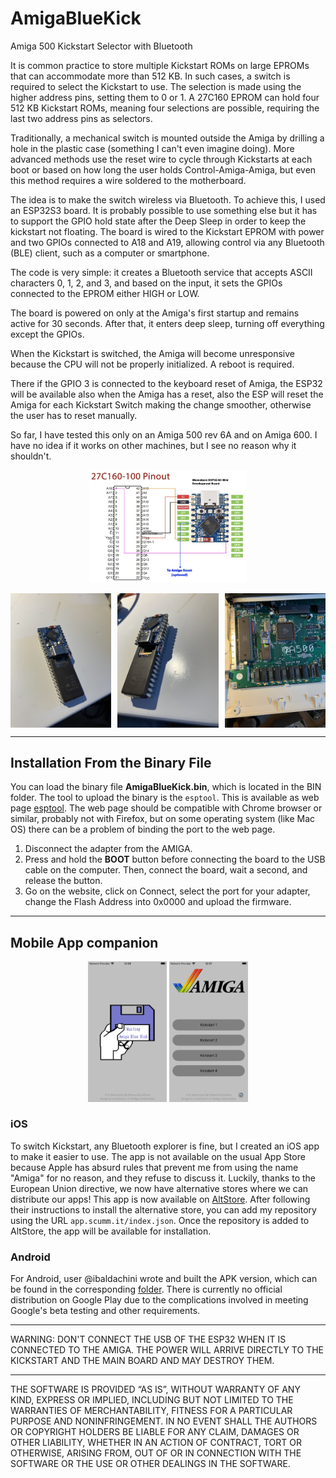 # AmigaBlueKick

Amiga 500 Kickstart Selector with Bluetooth

It is common practice to store multiple Kickstart ROMs on large EPROMs that can accommodate more than 512 KB. In such cases, a switch is required to select the Kickstart to use. The selection is made using the higher address pins, setting them to 0 or 1. A 27C160 EPROM can hold four 512 KB Kickstart ROMs, meaning four selections are possible, requiring the last two address pins as selectors.

Traditionally, a mechanical switch is mounted outside the Amiga by drilling a hole in the plastic case (something I can't even imagine doing). More advanced methods use the reset wire to cycle through Kickstarts at each boot or based on how long the user holds Control-Amiga-Amiga, but even this method requires a wire soldered to the motherboard.

The idea is to make the switch wireless via Bluetooth. To achieve this, I used an ESP32S3 board. It is probably possible to use something else but it has to support the GPIO hold state after the Deep Sleep in order to keep the kickstart not floating. The board is wired to the Kickstart EPROM with power and two GPIOs connected to A18 and A19, allowing control via any Bluetooth (BLE) client, such as a computer or smartphone.

The code is very simple: it creates a Bluetooth service that accepts ASCII characters 0, 1, 2, and 3, and based on the input, it sets the GPIOs connected to the EPROM either HIGH or LOW.

The board is powered on only at the Amiga's first startup and remains active for 30 seconds. After that, it enters deep sleep, turning off everything except the GPIOs.

When the Kickstart is switched, the Amiga will become unresponsive because the CPU will not be properly initialized. A reboot is required.

There if the GPIO 3 is connected to the keyboard reset of Amiga, the ESP32 will be available also when the Amiga has a reset, also the ESP will reset the Amiga for each Kickstart Switch making the change smoother, otherwise the user has to reset manually.

So far, I have tested this only on an Amiga 500 rev 6A and on Amiga 600. I have no idea if it works on other machines, but I see no reason why it shouldn't.


<p align="center">
  <img src="https://github.com/emanuelelaface/AmigaBlueKick/blob/main/images/wiring.jpg" alt="Schematic" style="width: 50%;">
</p>
<div style="display: flex; justify-content: space-between;">
  <img src="https://github.com/emanuelelaface/AmigaBlueKick/blob/main/images/IMG_9770.JPG" alt="Image1" style="width: 32%;">
  <img src="https://github.com/emanuelelaface/AmigaBlueKick/blob/main/images/IMG_9771.JPG" alt="Image2" style="width: 32%;">
  <img src="https://github.com/emanuelelaface/AmigaBlueKick/blob/main/images/IMG_9772.JPG" alt="Image3" style="width: 32%;">
</div>

---

## Installation From the Binary File

You can load the binary file **AmigaBlueKick.bin**, which is located in the BIN folder.
The tool to upload the binary is the `esptool`. This is available as web page [esptool](https://espressif.github.io/esptool-js/). The web page should be compatible with Chrome browser or similar, probably not with Firefox, but on some operating system (like Mac OS) there can be a problem of binding the port to the web page.

1. Disconnect the adapter from the AMIGA.
2. Press and hold the **BOOT** button before connecting the board to the USB cable on the computer. Then, connect the board, wait a second, and release the button.
3. Go on the website, click on Connect, select the port for your adapter, change the Flash Address into 0x0000 and upload the firmware.

---

## Mobile App companion

<p align="center">
  <img src="https://github.com/emanuelelaface/AmigaBlueKick/blob/main/images/iOS1.png" alt="iOS Image1" style="width: 25%;">
  <img src="https://github.com/emanuelelaface/AmigaBlueKick/blob/main/images/iOS2.png" alt="iOS Image2" style="width: 25%;">
</p>

### iOS
To switch Kickstart, any Bluetooth explorer is fine, but I created an iOS app to make it easier to use.
The app is not available on the usual App Store because Apple has absurd rules that prevent me from using the name "Amiga" for no reason, and they refuse to discuss it.
Luckily, thanks to the European Union directive, we now have alternative stores where we can distribute our apps!
This app is now available on [AltStore](https://altstore.io/). After following their instructions to install the alternative store, you can add my repository using the URL `app.scumm.it/index.json`. Once the repository is added to AltStore, the app will be available for installation.

### Android
For Android, user @ibaldachini wrote and built the APK version, which can be found in the corresponding [folder](https://github.com/emanuelelaface/AmigaBlueKick/tree/main/android/AmigaBlueKick/app/release). There is currently no official distribution on Google Play due to the complications involved in meeting Google's beta testing and other requirements.

---

WARNING: DON'T CONNECT THE USB OF THE ESP32 WHEN IT IS CONNECTED TO THE AMIGA.
THE POWER WILL ARRIVE DIRECTLY TO THE KICKSTART AND THE MAIN BOARD AND MAY DESTROY THEM.

---

THE SOFTWARE IS PROVIDED “AS IS”, WITHOUT WARRANTY OF ANY KIND, EXPRESS OR IMPLIED,
INCLUDING BUT NOT LIMITED TO THE WARRANTIES OF MERCHANTABILITY, FITNESS FOR A PARTICULAR
PURPOSE AND NONINFRINGEMENT. IN NO EVENT SHALL THE AUTHORS OR COPYRIGHT HOLDERS BE LIABLE
FOR ANY CLAIM, DAMAGES OR OTHER LIABILITY, WHETHER IN AN ACTION OF CONTRACT, TORT OR OTHERWISE,
ARISING FROM, OUT OF OR IN CONNECTION WITH THE SOFTWARE OR THE USE OR OTHER DEALINGS IN THE SOFTWARE.
